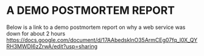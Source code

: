 # A DEMO POSTMORTEM REPORT
Below is a link to a demo postmortem report on why a web service was down for about 2 hours
https://docs.google.com/document/d/17AAbedsklnO35ArmCEg07fq_l0X_QYRH3MWDI6zZrwA/edit?usp=sharing
